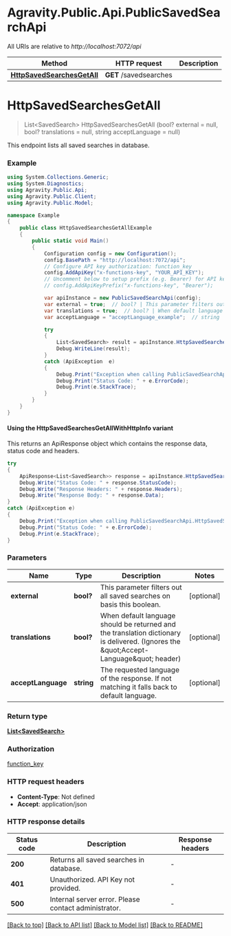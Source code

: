 # Agravity.Public.Api.PublicSavedSearchApi

All URIs are relative to *http://localhost:7072/api*

| Method | HTTP request | Description |
|--------|--------------|-------------|
| [**HttpSavedSearchesGetAll**](PublicSavedSearchApi.md#httpsavedsearchesgetall) | **GET** /savedsearches |  |

<a id="httpsavedsearchesgetall"></a>
# **HttpSavedSearchesGetAll**
> List&lt;SavedSearch&gt; HttpSavedSearchesGetAll (bool? external = null, bool? translations = null, string acceptLanguage = null)



This endpoint lists all saved searches in database.

### Example
```csharp
using System.Collections.Generic;
using System.Diagnostics;
using Agravity.Public.Api;
using Agravity.Public.Client;
using Agravity.Public.Model;

namespace Example
{
    public class HttpSavedSearchesGetAllExample
    {
        public static void Main()
        {
            Configuration config = new Configuration();
            config.BasePath = "http://localhost:7072/api";
            // Configure API key authorization: function_key
            config.AddApiKey("x-functions-key", "YOUR_API_KEY");
            // Uncomment below to setup prefix (e.g. Bearer) for API key, if needed
            // config.AddApiKeyPrefix("x-functions-key", "Bearer");

            var apiInstance = new PublicSavedSearchApi(config);
            var external = true;  // bool? | This parameter filters out all saved searches on basis this boolean. (optional) 
            var translations = true;  // bool? | When default language should be returned and the translation dictionary is delivered. (Ignores the \"Accept-Language\" header) (optional) 
            var acceptLanguage = "acceptLanguage_example";  // string | The requested language of the response. If not matching it falls back to default language. (optional) 

            try
            {
                List<SavedSearch> result = apiInstance.HttpSavedSearchesGetAll(external, translations, acceptLanguage);
                Debug.WriteLine(result);
            }
            catch (ApiException  e)
            {
                Debug.Print("Exception when calling PublicSavedSearchApi.HttpSavedSearchesGetAll: " + e.Message);
                Debug.Print("Status Code: " + e.ErrorCode);
                Debug.Print(e.StackTrace);
            }
        }
    }
}
```

#### Using the HttpSavedSearchesGetAllWithHttpInfo variant
This returns an ApiResponse object which contains the response data, status code and headers.

```csharp
try
{
    ApiResponse<List<SavedSearch>> response = apiInstance.HttpSavedSearchesGetAllWithHttpInfo(external, translations, acceptLanguage);
    Debug.Write("Status Code: " + response.StatusCode);
    Debug.Write("Response Headers: " + response.Headers);
    Debug.Write("Response Body: " + response.Data);
}
catch (ApiException e)
{
    Debug.Print("Exception when calling PublicSavedSearchApi.HttpSavedSearchesGetAllWithHttpInfo: " + e.Message);
    Debug.Print("Status Code: " + e.ErrorCode);
    Debug.Print(e.StackTrace);
}
```

### Parameters

| Name | Type | Description | Notes |
|------|------|-------------|-------|
| **external** | **bool?** | This parameter filters out all saved searches on basis this boolean. | [optional]  |
| **translations** | **bool?** | When default language should be returned and the translation dictionary is delivered. (Ignores the \&quot;Accept-Language\&quot; header) | [optional]  |
| **acceptLanguage** | **string** | The requested language of the response. If not matching it falls back to default language. | [optional]  |

### Return type

[**List&lt;SavedSearch&gt;**](SavedSearch.md)

### Authorization

[function_key](../README.md#function_key)

### HTTP request headers

 - **Content-Type**: Not defined
 - **Accept**: application/json


### HTTP response details
| Status code | Description | Response headers |
|-------------|-------------|------------------|
| **200** | Returns all saved searches in database. |  -  |
| **401** | Unauthorized. API Key not provided. |  -  |
| **500** | Internal server error. Please contact administrator. |  -  |

[[Back to top]](#) [[Back to API list]](../README.md#documentation-for-api-endpoints) [[Back to Model list]](../README.md#documentation-for-models) [[Back to README]](../README.md)

